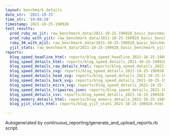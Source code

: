 ```yaml
---
layout: benchmark_details
date_str: '2021-10-25'
time_str: '19:09:28'
timestamp: 2021-10-25-190928
test_results:
  prod_ruby_no_jit: raw_benchmark_data/2021-10-25-190928_basic_benchmark_prod_ruby_no_jit.json
  prod_ruby_with_yjit: raw_benchmark_data/2021-10-25-190928_basic_benchmark_prod_ruby_with_yjit.json
  ruby_30_with_mjit: raw_benchmark_data/2021-10-25-190928_basic_benchmark_ruby_30_with_mjit.json
  yjit_stats: raw_benchmark_data/2021-10-25-190928_basic_benchmark_yjit_stats.json
reports:
  blog_speed_headline_html: reports/blog_speed_headline_2021-10-25-190928.html
  blog_speed_details_html: reports/blog_speed_details_2021-10-25-190928.html
  blog_speed_details_raw_details_html: reports/blog_speed_details_2021-10-25-190928.raw_details.html
  blog_speed_details_svg: reports/blog_speed_details_2021-10-25-190928.svg
  blog_speed_details_head_svg: reports/blog_speed_details_2021-10-25-190928.head.svg
  blog_speed_details_back_svg: reports/blog_speed_details_2021-10-25-190928.back.svg
  blog_speed_details_micro_svg: reports/blog_speed_details_2021-10-25-190928.micro.svg
  blog_speed_details_tripwires_json: reports/blog_speed_details_2021-10-25-190928.tripwires.json
  blog_speed_details_csv: reports/blog_speed_details_2021-10-25-190928.csv
  blog_memory_details_html: reports/blog_memory_details_2021-10-25-190928.html
  blog_yjit_stats_html: reports/blog_yjit_stats_2021-10-25-190928.html

---
```

Autogenerated by continuous_reporting/generate_and_upload_reports.rb script.
